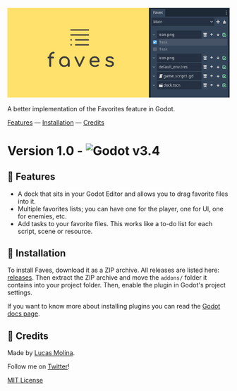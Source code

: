 ![faves-cover](images/header.png)

A better implementation of the Favorites feature in Godot.

[Features](#installation) — 
[Installation](#installation) — 
[Credits](#credits)





# Version 1.0 - ![Godot v3.4](https://img.shields.io/badge/godot-v3.4-%23478cbf)

## :muscle: Features

* A dock that sits in your Godot Editor and allows you to drag favorite files into it.
* Multiple favorites lists; you can have one for the player, one for UI, one for enemies, etc.
* Add tasks to your favorite files. This works like a to-do list for each script, scene or resource.

## :file_folder: Installation

To install Faves, download it as a ZIP archive. All releases are listed here: [releases](https://github.com/ad1337/faves/releases). Then extract the ZIP archive and move the `addons/` folder it contains into your project folder. Then, enable the plugin in Godot's project settings.

If you want to know more about installing plugins you can read the [Godot docs page](https://docs.godotengine.org/en/stable/tutorials/plugins/editor/installing_plugins.html).


## 📃 Credits
Made by [Lucas Molina](https://github.com/ad1337).

Follow me on [Twitter](https://www.twitter.com/ad1337)!

[MIT License](LICENSE.md)